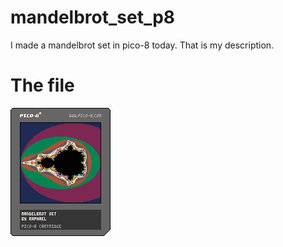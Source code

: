 # mandelbrot_set_p8
I made a mandelbrot set in pico-8 today.  That is my description.
# The file
![You can download and run this png file!!!!](mandelbrot.p8.png?raw=true "You can download and run this png file!!!!")
